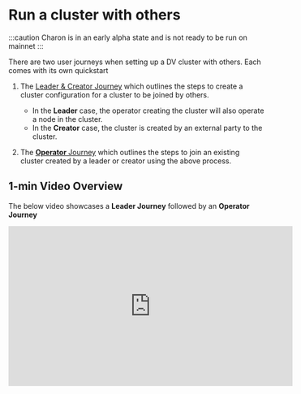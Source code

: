 # Run a cluster with others

:::caution
Charon is in an early alpha state and is not ready to be run on mainnet
:::

There are two user journeys when setting up a DV cluster with others. Each comes with its own quickstart

1. The [Leader & Creator Journey](./group/quickstart-group-leader-creator) which outlines the steps to create a cluster configuration for a cluster to be joined by others. 
    - In the **Leader** case, the operator creating the cluster will also operate a node in the cluster. 
    - In the **Creator** case, the cluster is created by an external party to the cluster.

2. The [**Operator** Journey](./group/quickstart-group-operator) which outlines the steps to join an existing cluster created by a leader or creator using the above process.

## 1-min Video Overview

The below video showcases a **Leader Journey** followed by an **Operator Journey**

<iframe width="560" height="315" src="https://www.youtube.com/embed/QZM7mQs78pI" title="YouTube video player" frameborder="0" allow="accelerometer; autoplay; clipboard-write; encrypted-media; gyroscope; picture-in-picture; fullscreen" allowfullscreen></iframe>